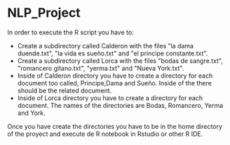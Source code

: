 # NLP_Project
In order to execute the R script you have to:
* Create a subdirectory called Calderon with the files "la dama duende.txt", "la vida es sueño.txt" and "el principe constante.txt".
* Create a subdirectory called Lorca with the files "bodas de sangre.txt", "romancero gitano.txt", "yerma.txt" and "Nueva York.txt".
* Inside of Calderon directory you have to create a directory for each document too called, Principe,Dama and Sueño. Inside of the there should be the related document.
* Inside of Lorca directory you have to create a directory for each document. The names of the directories are  Bodas, Romancero, Yerma and York.

Once you have create the directories you have to be in the home directory of the proyect and execute de R notebook in Rstudio or other R IDE.
